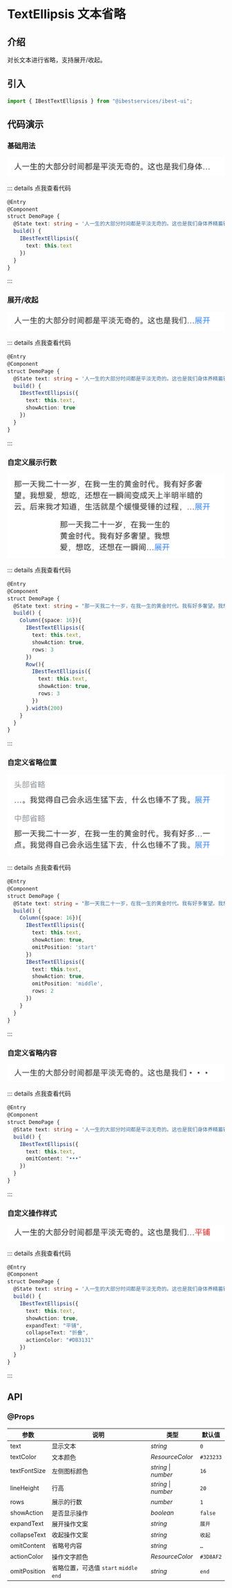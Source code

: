 # TextEllipsis 文本省略

## 介绍

对长文本进行省略，支持展开/收起。

## 引入

```ts
import { IBestTextEllipsis } from "@ibestservices/ibest-ui";
```

## 代码演示

### 基础用法

![基础用法](./images/base.png)

::: details 点我查看代码
```ts
@Entry
@Component
struct DemoPage {
  @State text: string = '人一生的大部分时间都是平淡无奇的。这也是我们身体养精蓄锐的必要条件。因为只有身心在泛起涟漪的生活中得到充分的修正，才能圆满的迎接人生的下一次高峰。'
  build() {
    IBestTextEllipsis({
      text: this.text
    })
  }
}
```
:::

### 展开/收起

![展开/收起](./images/expand.png)

::: details 点我查看代码
```ts
@Entry
@Component
struct DemoPage {
  @State text: string = '人一生的大部分时间都是平淡无奇的。这也是我们身体养精蓄锐的必要条件。因为只有身心在泛起涟漪的生活中得到充分的修正，才能圆满的迎接人生的下一次高峰。'
  build() {
    IBestTextEllipsis({
      text: this.text,
      showAction: true
    })
  }
}
```
:::

### 自定义展示行数

![自定义展示行数](./images/line.png)

::: details 点我查看代码
```ts
@Entry
@Component
struct DemoPage {
  @State text: string = "那一天我二十一岁，在我一生的黄金时代。我有好多奢望。我想爱，想吃，还想在一瞬间变成天上半明半暗的云。后来我才知道，生活就是个缓慢受锤的过程，人一天天老下去，奢望也一天天消失，最后变得像挨了锤的牛一样。可是我过二十一岁生日时没有预见到这一点。我觉得自己会永远生猛下去，什么也锤不了我。"
  build() {
    Column({space: 16}){
      IBestTextEllipsis({
        text: this.text,
        showAction: true,
        rows: 3
      })
      Row(){
        IBestTextEllipsis({
          text: this.text,
          showAction: true,
          rows: 3
        })
      }.width(200)
    }
  }
}
```
:::

### 自定义省略位置

![自定义省略位置](./images/ellipsis-position.png)

::: details 点我查看代码
```ts
@Entry
@Component
struct DemoPage {
  @State text: string = "那一天我二十一岁，在我一生的黄金时代。我有好多奢望。我想爱，想吃，还想在一瞬间变成天上半明半暗的云。后来我才知道，生活就是个缓慢受锤的过程，人一天天老下去，奢望也一天天消失，最后变得像挨了锤的牛一样。可是我过二十一岁生日时没有预见到这一点。我觉得自己会永远生猛下去，什么也锤不了我。"
  build() {
    Column({space: 16}){
      IBestTextEllipsis({
        text: this.text,
        showAction: true,
        omitPosition: 'start'
      })
      IBestTextEllipsis({
        text: this.text,
        showAction: true,
        omitPosition: 'middle',
        rows: 2
      })
    }
  }
}
```
:::

### 自定义省略内容

![自定义省略内容](./images/omitContent.png)

::: details 点我查看代码
```ts
@Entry
@Component
struct DemoPage {
  @State text: string = '人一生的大部分时间都是平淡无奇的。这也是我们身体养精蓄锐的必要条件。因为只有身心在泛起涟漪的生活中得到充分的修正，才能圆满的迎接人生的下一次高峰。'
  build() {
    IBestTextEllipsis({
      text: this.text,
      omitContent: "•••"
    })
  }
}
```
:::

### 自定义操作样式

![自定义操作样式](./images/custom-operate.png)

::: details 点我查看代码
```ts
@Entry
@Component
struct DemoPage {
  @State text: string = '人一生的大部分时间都是平淡无奇的。这也是我们身体养精蓄锐的必要条件。因为只有身心在泛起涟漪的生活中得到充分的修正，才能圆满的迎接人生的下一次高峰。'
  build() {
    IBestTextEllipsis({
      text: this.text,
      showAction: true,
      expandText: "平铺",
      collapseText: "折叠",
      actionColor: "#DB3131"
    })
  }
}
```
:::

## API

### @Props

| 参数          | 说明                                | 类型       | 默认值     |
| ------------ | ----------------------------------- | --------- | ---------- |
| text         | 显示文本                              | _string_ | `0` |  
| textColor    | 文本颜色                              | _ResourceColor_ | `#323233` |
| textFontSize | 左侧图标颜色                           | _string_ \| _number_ | `16` |
| lineHeight   | 行高                                  | _string_ \| _number_  | `20` |
| rows         | 展示的行数                             | _number_ | `1` |
| showAction   | 是否显示操作                           | _boolean_ |  `false`  |
| expandText   | 展开操作文案                           | _string_ | `展开` |
| collapseText | 收起操作文案                           | _string_ | `收起` |
| omitContent  | 省略号内容                             | _string_ |  `…`  |
| actionColor  | 操作文字颜色                           | _ResourceColor_ |  `#3D8AF2`  |
| omitPosition | 省略位置，可选值 `start` `middle` `end` | _string_ |  `end`  |
